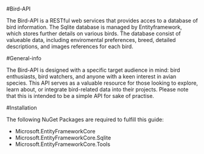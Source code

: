 #Bird-API

The Bird-API is a RESTful web services that provides acces to a database of bird information. The Sqlite database is managed by Entityframework, which stores further details on various birds.
The database consist of valueable data, including enviromental preferences, breed, detailed descriptions, and images references for each bird.

#General-info

The Bird-API is designed with a specific target audience in mind: bird enthusiasts, bird watchers, and anyone with a keen interest in avian species.
This API serves as a valuable resource for those looking to explore, learn about, or integrate bird-related data into their projects.
Please note that this is intended to be a simple API for sake of practise. 

#Installation

The following NuGet Packages are required to fulfill this guide:
- Microsoft.EntityFrameworkCore
- Microsoft.EntityFrameworkCore.Sqlite
- Microsoft.EntityFrameworkCore.Tools

